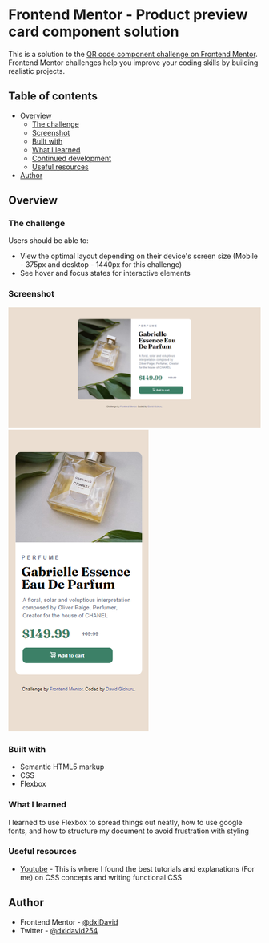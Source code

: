 # Frontend Mentor - Product preview card component solution

This is a solution to the [QR code component challenge on Frontend Mentor](https://www.frontendmentor.io/challenges/qr-code-component-iux_sIO_H). Frontend Mentor challenges help you improve your coding skills by building realistic projects. 

## Table of contents

- [Overview](#overview)
  - [The challenge](#the-challenge)
  - [Screenshot](#screenshot)
  - [Built with](#built-with)
  - [What I learned](#what-i-learned)
  - [Continued development](#continued-development)
  - [Useful resources](#useful-resources)
- [Author](#author)



## Overview

### The challenge

Users should be able to:

- View the optimal layout depending on their device's screen size (Mobile - 375px and desktop - 1440px for this challenge)
- See hover and focus states for interactive elements

### Screenshot

![](./images/desktop.png)
![](./images/mobile.png)


### Built with

- Semantic HTML5 markup
- CSS 
- Flexbox


### What I learned

I learned to use Flexbox to spread things out neatly, how to use google fonts, and how to structure my document to avoid frustration with styling


### Useful resources

- [Youtube](https://www.youtube.com/@KevinPowell) - This is where I found the best tutorials and explanations (For me) on CSS concepts and writing functional CSS


## Author

- Frontend Mentor - [@dxiDavid](https://www.frontendmentor.io/profile/dxiDavid)
- Twitter - [@dxidavid254](https://www.twitter.com/dxidavid254)
